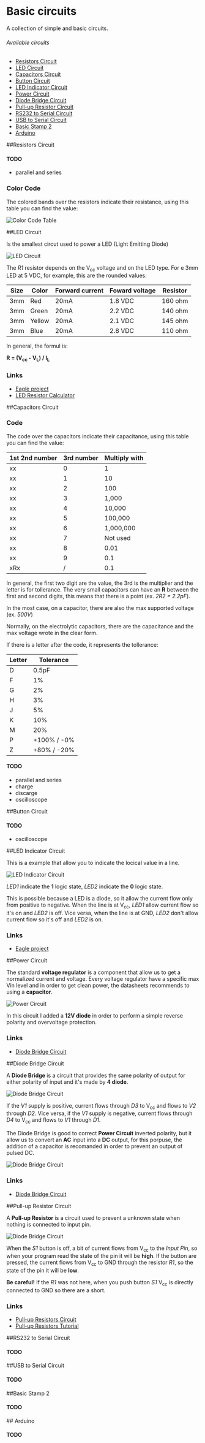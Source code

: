 # Basic circuits

A collection of simple and basic circuits.

###### Available circuits

- [Resistors Circuit](#resistors)
- [LED Circuit](#led)
- [Capacitors Circuit](#capacitors)
- [Button Circuit](#button)
- [LED Indicator Circuit](#led_indicator)
- [Power Circuit](#power)
- [Diode Bridge Circuit](#diode_bridge)
- [Pull-up Resistor Circuit](#pull-up)
- [RS232 to Serial Circuit](#rs232_to_serial)
- [USB to Serial Circuit](#usb_to_serial)
- [Basic Stamp 2](#bs2)
- [Arduino](#arduino)


##<t id="resistors"/>Resistors Circuit



#### TODO

 - parallel and series

### Color Code

The colored bands over the resistors indicate their resistance, using this table you can find the value:

![Color Code Table](http://www.digikey.com/-/media/Images/Marketing/Resources/Calculators/resistor-color-chart.jpg?la=en-US&ts=72364a89-2139-476a-8a54-8d78dacd29ff)

##<t id="led"/>LED Circuit

Is the smallest circut used to power a LED (Light Emitting Diode)

![LED Circuit](led/schematic.png)

The *R1* resistor depends on the V<sub>cc</sub> voltage and on the LED type. For e 3mm LED at 5 VDC, for example, this are the rounded values:

Size | Color  | Forward current | Foward voltage | Resistor 
---- | ------ | --------------- | -------------- | --------
3mm  | Red    | 20mA            | 1.8 VDC        | 160 ohm
3mm  | Green  | 20mA            | 2.2 VDC        | 140 ohm
3mm  | Yellow | 20mA            | 2.1 VDC        | 145 ohm
3mm  | Blue   | 20mA            | 2.8 VDC        | 110 ohm


In general, the formul is:

 **R = (V<sub>cc</sub> - V<sub>L</sub>) / I<sub>L</sub>**

### Links
 - [Eagle project](led/)
 - [LED Resistor Calculator](http://www.ohmslawcalculator.com/led-resistor-calculator)


##<t id="capacitors"/>Capacitors Circuit

### Code

The code over the capacitors indicate their capacitance, using this table you can find the value:

 1st 2nd number | 3rd number | Multiply with 
----------------|-----------|---------------
 xx  | 0 | 1
 xx  | 1 | 10
 xx  | 2 | 100
 xx  | 3 | 1,000
 xx  | 4 | 10,000
 xx  | 5 | 100,000
 xx  | 6 | 1,000,000
 xx  | 7 | Not used
 xx  | 8 | 0.01
 xx  | 9 | 0.1
 xRx | / | 0.1

In general, the first two digit are the value, the 3rd is the multiplier and the letter is for tollerance. The very small capacitors can have an **R** between the first and second digits, this means that there is a point (ex. *2R2 = 2.2pF*).

In the most case, on a capacitor, there are also the max supported voltage (ex. *500V*)

Normally, on the electrolytic capacitors, there are the capacitance and the max voltage wrote in the clear form.

If there is a letter after the code, it represents the tollerance:

 Letter | Tolerance
--------|----------
 D | 0.5pF
 F | 1%
 G | 2%
 H | 3%
 J | 5%
 K | 10%
 M | 20%
 P | +100% / -0%
 Z | +80% / -20%


#### TODO

 - parallel and series
 - charge
 - discarge
 - oscilloscope
 

##<t id="button"/>Button Circuit

#### TODO

 - oscilloscope


##<t id="led_indicator"/>LED Indicator Circuit

This is a example that allow you to indicate the locical value in a line.

![LED Indicator Circuit](led_indicator/schematic.png)

*LED1* indicate the **1** logic state, *LED2* indicate the **0** logic state.

This is possible because a LED is a diode, so it allow the current flow only from positive to negative. When the line is at V<sub>cc</sub>, *LED1* allow current flow so it's on and *LED2* is off. Vice versa, when the line is at GND, *LED2* don't allow current flow so it's off and *LED2* is on.

### Links
 - [Eagle project](led_indicator/)


##<t id="power"/>Power Circuit

The standard **voltage regulator** is a component that allow us to get a normalized current and voltage. Every voltage regulator have a specific max Vin level and in order to get clean power, the datasheets recommends to using a **capacitor**.

![Power Circuit](power/schematic.png)

In this circuit I added a **12V diode** in order to perform a simple reverse polarity and overvoltage protection.

### Links
 - [Diode Bridge Circuit](power/)

##<t id="diode_bridge"/>Diode Bridge Circuit

A **Diode Bridge** is a circuit that provides the same polarity of output for either polarity of input and it's made by **4 diode**.

![Diode Bridge Circuit](diode_bridge/schematic_no_capacitor.png)

If the *V1* supply is positive, current flows through *D3* to V<sub>cc</sub> and flows to *V2* through *D2*. Vice versa, if the *V1* supply is negative, current flows through *D4* to V<sub>cc</sub> and flows to *V1* through *D1*.

The Diode Bridge is good to correct **Power Circuit** inverted polarity, but it allow us to convert an **AC** input into a **DC** output, for this porpuse, the addition of a capacitor is recomanded in order to prevent an output of pulsed DC.

![Diode Bridge Circuit](diode_bridge/schematic.png)

### Links
 - [Diode Bridge Circuit](diode_bridge/)

##<t id="pull-up"/>Pull-up Resistor Circuit

A **Pull-up Resistor** is a circuit used to prevent a unknown state when nothing is connected to input pin.

![Diode Bridge Circuit](pull-up/schematic.png)

When the *S1* button is off, a bit of current flows from V<sub>cc</sub> to the *Input Pin*, so when your program read the state of the pin it will be **high**. If the button are pressed, the current flows from V<sub>cc</sub> to GND through the resistor *R1*, so the state of the pin it will be **low**.

**Be careful!** If the *R1* was not here, when you push button *S1* V<sub>cc</sub> is directly connected to GND so there are a short.

### Links
 - [Pull-up Resistors Circuit](pull-up/)
 - [Pull-up Resistors Tutorial](https://learn.sparkfun.com/tutorials/pull-up-resistors)

##<t id="rs232_to_serial"/>RS232 to Serial Circuit

#### TODO

##<t id="usb_to_serial"/>USB to Serial Circuit

#### TODO

##<t id="bs2"/>Basic Stamp 2

#### TODO

##<t id="arduino"/> Arduino

#### TODO
